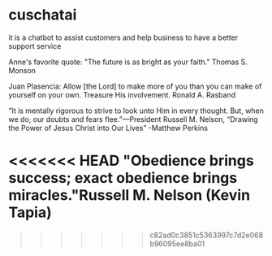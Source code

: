 # cuschatai

it is a chatbot to assist customers and help business to have a better support service

Anne's favorite quote: "The future is as bright as your faith." Thomas S. Monson

Juan Plasencia:
Allow [the Lord] to make more of you than you can make of yourself on your own. Treasure His involvement.
Ronald A. Rasband

“It is mentally rigorous to strive to look unto Him in every thought. But, when we do, our doubts and fears flee.”—President Russell M. Nelson, “Drawing the Power of Jesus Christ into Our Lives”
-Matthew Perkins

<<<<<<< HEAD
"Obedience brings success; exact obedience brings miracles."Russell M. Nelson (Kevin Tapia)
=======

> > > > > > > c82ad0c3851c5363997c7d2e068b96095ee8ba01
